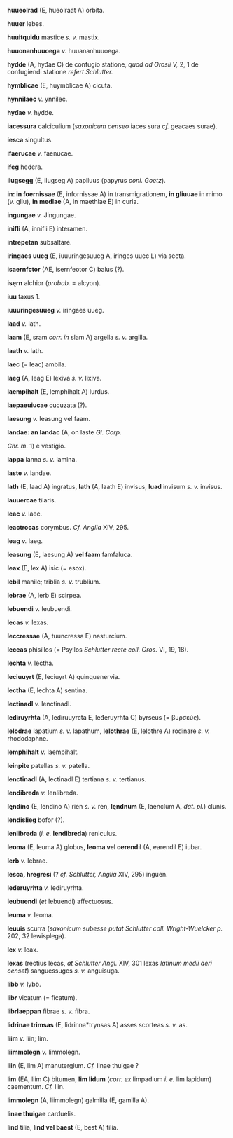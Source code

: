 **huueolrad** (E, hueolraat A) orbita.

**huuer** lebes.

**huuitquidu** mastice *s. v.* mastix.

**huuonanhuuoega** *v.* huuananhuuoega.

**hydde** (A, hyđae C) de confugio statione, *quod ad Orosii V,* 2, 1 de
confugiendi statione *refert Schlutter.*

**hymblicae** (E, huymblicae A) cicuta.

**hynnilaec** *v.* ynnilec.

**hyđae** *v.* hydde.

**iacessura** calciculium (*saxonicum censeo* iaces sura *cf.* geacaes
surae).

**iesca** singultus.

**ifaerucae** *v.* faenucae.

**ifeg** hedera.

**ilugsegg** (E, ilugseg A) papiluus (papyrus *coni. Goetz*).

**in: in foernissae** (E, infornissae A) in transmigrationem, **in
gliuuae** in mimo (*v.* gliu), **in medlae** (A, in maethlae E) in
curia.

**ingungae** *v.* Jingungae.

**inifli** (A, innifli E) interamen.

**intrepetan** subsaltare.

**iringaes uueg** (E, iuuuringesuueg A, iringes uuec L) via secta.

**isaernfctor** (AE, isernfeotor C) balus (?).

**isęrn** alchior (*probab.* = alcyon).

**iuu** taxus 1.

**iuuuringesuueg** *v.* iringaes uueg.

**laad** *v.* lath.

**laam** (E, sram *corr. in* slam A) argella *s. v.* argilla.

**laath** *v.* lath.

**laec** (= leac) ambila.

**laeg** (A, leag E) lexiva *s. v.* lixiva.

**laempihalt** (E, lemphihalt A) lurdus.

**laepaeuiucae** cucuzata (?).

**laesung** *v.* leasung vel faam.

**landae: an landac** (A, on laste *Gl. Corp.*

*Chr. m.* 1) e vestigio.

**lappa** lanna *s. v.* lamina.

**laste** *v.* landae.

**lath** (E, laad A) ingratus, **lath** (A, laath E) invisus, **luad**
invisum *s. v.* invisus.

**lauuercae** tilaris.

**leac** *v.* laec.

**leactrocas** corymbus. *Cf. Anglia* XIV, 295.

**leag** *v.* laeg.

**leasung** (E, laesung A) **vel faam** famfaluca.

**leax** (E, lex A) isic (= esox).

**lebil** manile; triblia *s. v.* trublium.

**lebrae** (A, lerb E) scirpea.

**lebuendi** *v.* leubuendi.

**lecas** *v.* lexas.

**leccressae** (A, tuuncressa E) nasturcium.

**leceas** phisillos (= Psyllos *Schlutter recte coll. Oros.* VI, 19,
18).

**lechta** *v.* lectha.

**leciuuyrt** (E, leciuyrt A) quinquenervia.

**lectha** (E, lechta A) sentina.

**lectinadl** *v.* lenctinadl.

**lediruyrhta** (A, lediruuyrcta E, leđeruyrhta C) byrseus (= βυρσεύς).

**lelodrae** lapatium *s. v.* lapathum, **lelothrae** (E, lelothre A)
rodinare *s. v.* rhododaphne.

**lemphihalt** *v.* laempihalt.

**leinpite** patellas *s. v.* patella.

**lenctinadl** (A, lectinadl E) tertiana *s. v.* tertianus.

**lendibreda** *v.* IenIibreda.

**lęndino** (E, lendino A) rien *s. v.* ren, **lęndnum** (E, laenclum A,
*dat. pl.*) clunis.

**lendislieg** bofor (?).

**lenlibreda** (*i. e.* **lendibreda**) reniculus.

**leoma** (E, leuma A) globus, **leoma vel oerendil** (A, earendil E)
iubar.

**lerb** *v.* lebrae.

**lesca, hregresi** (? *cf. Schlutter, Anglia* XIV, 295) inguen.

**leđeruyrhta** *v.* lediruyrhta.

**leubuendi** (*et* lebuendi) affectuosus.

**leuma** *v.* leoma.

**leuuis** scurra (*saxonicum subesse putat Schlutter coll.
Wright-Wuelcker p.* 202, 32 lewisplega).

**lex** *v.* leax.

**lexas** (rectius lecas, *at Schlutter Angl.* XIV, 301 lexas *latinum
medii aeri censet*) sanguessuges *s. v.* anguisuga.

**libb** *v.* lybb.

**libr** vicatum (= ficatum).

**librlaeppan** fibrae *s. v.* fibra.

**lidrinae trimsas** (E, lidrinna\*trynsas A) asses scorteas *s. v.* as.

**liim** *v.* liin; lim.

**liimmolegn** *v.* limmolegn.

**liin** (E, lim A) manutergium. *Cf.* linae thuigae ?

**lim** (EA, liim C) bitumen, **lim lidum** (*corr. ex* limpadium *i.
e.* lim lapidum) caementum. *Cf.* liin.

**limmolegn** (A, liimmolegn) galmilla (E, gamilla A).

**linae thuigae** carduelis.

**lind** tilia, **lind vel baest** (E, best A) tilia.
